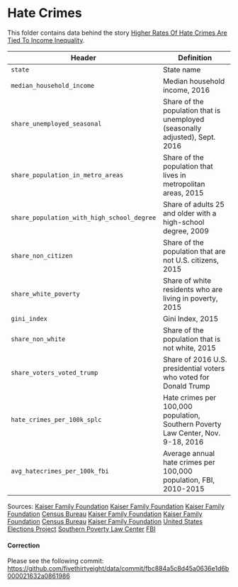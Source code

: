 # Hate Crimes

This folder contains data behind the story [Higher Rates Of Hate Crimes Are Tied To Income Inequality](https://fivethirtyeight.com/features/higher-rates-of-hate-crimes-are-tied-to-income-inequality/).

Header | Definition
---|---------
`state` | State name
`median_household_income` | Median household income, 2016
`share_unemployed_seasonal` | Share of the population that is unemployed (seasonally adjusted), Sept. 2016
`share_population_in_metro_areas` | Share of the population that lives in metropolitan areas, 2015
`share_population_with_high_school_degree` | Share of adults 25 and older with a high-school degree, 2009
`share_non_citizen` | Share of the population that are not U.S. citizens, 2015
`share_white_poverty` | Share of white residents who are living in poverty, 2015
`gini_index` | Gini Index, 2015
`share_non_white` | Share of the population that is not white, 2015
`share_voters_voted_trump` | Share of 2016 U.S. presidential voters who voted for Donald Trump
`hate_crimes_per_100k_splc` | Hate crimes per 100,000 population, Southern Poverty Law Center, Nov. 9-18, 2016
`avg_hatecrimes_per_100k_fbi` | Average annual hate crimes per 100,000 population, FBI, 2010-2015


Sources:
[Kaiser Family Foundation](http://kff.org/other/state-indicator/median-annual-income/?currentTimeframe=0)
[Kaiser Family Foundation](http://kff.org/other/state-indicator/unemployment-rate/?currentTimeframe=0)
[Kaiser Family Foundation](http://kff.org/other/state-indicator/unemployment-rate/?currentTimeframe=0)
[Census Bureau](https://www.census.gov/prod/2012pubs/p20-566.pdf)
[Kaiser Family Foundation](http://kff.org/other/state-indicator/distribution-by-citizenship-status/?currentTimeframe=0)
[Kaiser Family Foundation](http://kff.org/other/state-indicator/poverty-rate-by-raceethnicity/?currentTimeframe=0)
[Census Bureau](https://factfinder.census.gov/faces/tableservices/jsf/pages/productview.xhtml?pid=ACS_10_1YR_B19083&prodType=table)
[Kaiser Family Foundation](http://kff.org/other/state-indicator/distribution-by-raceethnicity/?currentTimeframe=0)
[United States Elections Project](http://www.electproject.org/2016g)
[Southern Poverty Law Center](https://www.splcenter.org/20161129/ten-days-after-harassment-and-intimidation-aftermath-election)
[FBI](https://ucr.fbi.gov/hate-crime)

#### Correction

Please see the following commit:
https://github.com/fivethirtyeight/data/commit/fbc884a5c8d45a0636e1d6b000021632a0861986
